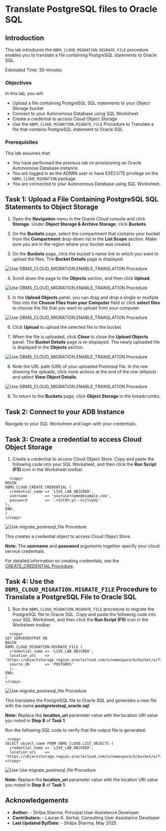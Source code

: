 ﻿
# Translate PostgreSQL files to Oracle SQL

## **Introduction**
This lab introduces the `DBMS_CLOUD_MIGRATION.MIGRATE_FILE` procedure enables you to translate a file containing PostgreSQL statements to Oracle SQL.

Estimated Time: 30 minutes


### **Objectives**

In this lab, you will:

- Upload a file containing PostgreSQL SQL statements to your Object Storage bucket
- Connect to your Autonomous Database using SQL Worksheet
- Create a credential to access Cloud Object Storage
- Use the `DBMS_CLOUD_MIGRATION.MIGRATE_FILE` Procedure to Translate a file that contains PostgreSQL statement to Oracle SQL

### **Prerequisites**

This lab assumes that:

- You have performed the previous lab on provisioning an Oracle Autonomous Database instance.
- You are logged in as the ADMIN user or have EXECUTE privilege on the `DBMS_CLOUD_MIGRATION` package.
- You are connected to your Autonomous Database using SQL Worksheet.

## Task 1: Upload a File Containing PostgreSQL SQL Statements to Object Storage

1. Open the **Navigation** menu in the Oracle Cloud console and click **Storage**. Under **Object Storage & Archive Storage**, click **Buckets**.

2. On the **Buckets** page, select the compartment that contains your bucket from the **Compartment** drop-down list in the **List Scope** section. Make sure you are in the region where your bucket was created.

3. On the **Buckets** page, click the bucket's name link to which you want to upload the files. The **Bucket Details** page is displayed.


  ![Use DBMS_CLOUD_MIGRATION.ENABLE_TRANSLATION Procedure](images/bucket_page.png)

4. Scroll down the page to the **Objects** section, and then click **Upload**.

  ![Use DBMS_CLOUD_MIGRATION.ENABLE_TRANSLATION Procedure](images/upload.png)

5. In the **Upload Objects** panel, you can drag and drop a single or multiple files into the **Choose Files from your Computer** field or click **select files** to choose the file that you want to upload from your computer.

  ![Use DBMS_CLOUD_MIGRATION.ENABLE_TRANSLATION Procedure](images/upload_file.png)

6. Click **Upload** to upload the selected file to the bucket.

7. When the file is uploaded, click **Close** to close the **Upload Objects** panel. The **Bucket Details** page is re-displayed. The newly uploaded file is displayed in the **Objects** section.

  ![Use DBMS_CLOUD_MIGRATION.ENABLE_TRANSLATION Procedure](images/uploaded_file.png)

8. Note the URL path (URI) of your uploaded Postresql file. In the row showing the uploads, click more actions at the end of the row (ellipsis) and select **View Object Details**.

  ![Use DBMS_CLOUD_MIGRATION.ENABLE_TRANSLATION Procedure](images/object_details.png)

8. To return to the **Buckets** page, click **Object Storage** in the breadcrumbs.

## Task 2: Connect to your ADB Instance

  Navigate to your SQL Worksheet and login with your credentials.

## Task 3: Create a credential to access Cloud Object Storage

1. Create a credential to access Cloud Object Store. Copy and paste the following code into your SQL Worksheet, and then click the **Run Script (F5)** icon in the Worksheet toolbar.

  ```
    <copy>
BEGIN
  DBMS_CLOUD.CREATE_CREDENTIAL (
    credential_name => 'LIVE_LAB_OBJCRED',
    username        => 'yourusername@example.com',
    password        => '.<3JC8Y;yC--ns}lnyU2'
  );
END;
/
  </copy>
```
  ![Use migrate_postresql_file Procedure](images/create_credentials.png)

 This creates a credential object to access Cloud Object Store.

**Note:** The **username** and **password** arguments together specify your cloud service credentials.

For detailed information on creating credentials, see the [CREATE_CREDENTIAL Procedure](https://docs.oracle.com/en/cloud/paas/autonomous-database/serverless/adbsb/dbms-cloud-subprograms.html#GUID-742FC365-AA09-48A8-922C-1987795CF36A).

## Task 4: Use the `DBMS_CLOUD_MIGRATION.MIGRATE_FILE` Procedure to Translate a PostgreSQL File to Oracle SQL

1. Run the `DBMS_CLOUD_MIGRATION.MIGRATE_FILE` procedure to migrate the PostgreSQL file to Oracle SQL. Copy and paste the following code into your SQL Worksheet, and then click the **Run Script (F5)** icon in the Worksheet toolbar.

  ```
    <copy>
  SET SERVEROUTPUT ON
BEGIN
 DBMS_CLOUD_MIGRATION.MIGRATE_FILE (
    credential_name => 'LIVE_LAB_OBJCRED',
    location_uri    => 'https://objectstorage.region.oraclecloud.com/n/namespace/b/bucket/o/files/postgretest_sql.sql',
    source_db       => 'POSTGRES'
    );
END;
/
 </copy>
```
  ![Use migrate_postresql_file Procedure](images/migrate_postresql_file.png)

 This translates the PostgreSQL file to Oracle SQL and generates a new file with the name **postgretestsql_oracle.sql**.

 **Note:** Replace the **location_uri** parameter value with the location URI value you noted in **Step 8** of **Task 1**.

 Run the following SQL code to verify that the output file is generated.

  ```
   <copy>
  SELECT object_name FROM DBMS_CLOUD.LIST_OBJECTS (
    credential_name => 'LIVE_LAB_OBJCRED',
    location_uri    => 'https://objectstorage.region.oraclecloud.com/n/namespace/b/bucket/o/files');
  </copy>
```

   ![Use Use migrate_postresql_file Procedure](images/verify_output.png)

 **Note:** Replace the **location_uri** parameter value with the location URI value you noted in **Step 8** of **Task 1**.

## Acknowledgements

- **Author:**       - Shilpa Sharma, Principal User Assistance Developer
- **Contributors:** - Lauran K. Serhal, Consulting User Assistance Developer
- **Last Updated By/Date:** - Shilpa Sharma, May 2025